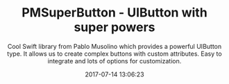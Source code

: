 ---
title: "PMSuperButton - UIButton with super powers"
subtitle: "Cool Swift library from Pablo Musolino which provides a powerful UIButton type. It allows us to create complex buttons with custom attributes. Easy to integrate and lots of options for customization."
tags: ["library","iOS"]
link: "https://github.com/Codeido/PMSuperButton"
date: "2017-07-14 13:06:23"
---